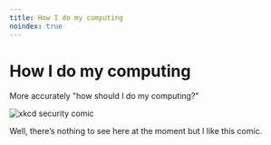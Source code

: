 ```yaml
---
title: How I do my computing
noindex: true
---
```


# How I do my computing

More accurately "how should I do my computing?"

![xkcd security comic](https://imgs.xkcd.com/comics/security.png)

Well, there’s nothing to see here at the moment but I like this comic.

